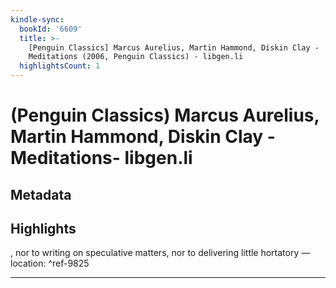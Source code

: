 ```yaml
---
kindle-sync:
  bookId: '6609'
  title: >-
    [Penguin Classics] Marcus Aurelius, Martin Hammond, Diskin Clay -
    Meditations (2006, Penguin Classics) - libgen.li
  highlightsCount: 1
---
```

# (Penguin Classics) Marcus Aurelius, Martin Hammond, Diskin Clay - Meditations- libgen.li
## Metadata


## Highlights
, nor to writing on speculative matters, nor to delivering little hortatory — location: []() ^ref-9825

---
